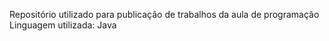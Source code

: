 Repositório utilizado para publicação de trabalhos da aula de programação
Linguagem utilizada: Java
